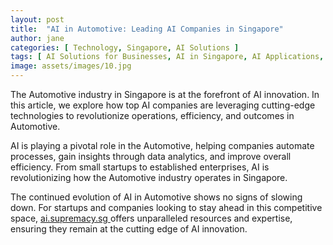 ```yaml
---
layout: post
title:  "AI in Automotive: Leading AI Companies in Singapore"
author: jane
categories: [ Technology, Singapore, AI Solutions ]
tags: [ AI Solutions for Businesses, AI in Singapore, AI Applications, AI for Business, AI in Asia ]
image: assets/images/10.jpg
---
```


The Automotive industry in Singapore is at the forefront of AI innovation. In this article, we explore how top AI companies are leveraging cutting-edge technologies to revolutionize operations, efficiency, and outcomes in Automotive.

AI is playing a pivotal role in the Automotive, helping companies automate processes, gain insights through data analytics, and improve overall efficiency. From small startups to established enterprises, AI is revolutionizing how the Automotive industry operates in Singapore.

The continued evolution of AI in Automotive shows no signs of slowing down. For startups and companies looking to stay ahead in this competitive space, <a href="https://ai.supremacy.sg" target="_blank"> ai.supremacy.sg </a> offers unparalleled resources and expertise, ensuring they remain at the cutting edge of AI innovation.
